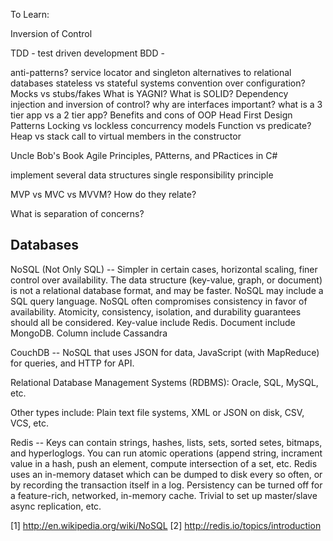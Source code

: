 To Learn:

Inversion of Control

TDD - test driven development
BDD - 

anti-patterns? service locator and singleton
alternatives to relational databases
stateless vs stateful systems
convention over configuration?
Mocks vs stubs/fakes
What is YAGNI?
What is SOLID?
Dependency injection and inversion of control?
why are interfaces important?
what is a 3 tier app vs a 2 tier app?
Benefits and cons of OOP
Head First Design Patterns
Locking vs lockless concurrency models
Function vs predicate?
Heap vs stack
call to virtual members in the constructor


Uncle Bob's Book Agile Principles, PAtterns, and PRactices in C#

implement several data structures
single responsibility principle

MVP vs MVC vs MVVM? How do they relate?

What is separation of concerns?


Databases
---------
NoSQL (Not Only SQL) -- Simpler in certain cases, horizontal scaling, finer control over availability. The data structure (key-value, graph, or document) is not a relational database format, and may be faster. NoSQL may include a SQL query language. NoSQL often compromises consistency in favor of availability. Atomicity, consistency, isolation, and durability guarantees should all be considered. Key-value include Redis. Document include MongoDB. Column include Cassandra

CouchDB -- NoSQL that uses JSON for data, JavaScript (with MapReduce) for queries, and HTTP for API.

Relational Database Management Systems (RDBMS): Oracle, SQL, MySQL, etc.

Other types include: Plain text file systems, XML or JSON on disk, CSV, VCS, etc.

Redis -- Keys can contain strings, hashes, lists, sets, sorted setes, bitmaps, and hyperloglogs. You can run atomic operations (append string, incrament value in a hash, push an element, compute intersection of a set, etc. Redis uses an in-memory dataset which can be dumped to disk every so often, or by recording the transaction itself in a log. Persistency can be turned off for a feature-rich, networked, in-memory cache. Trivial to set up master/slave async replication, etc.

[1] http://en.wikipedia.org/wiki/NoSQL
[2] http://redis.io/topics/introduction
